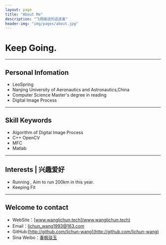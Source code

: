 ```yaml
---
layout: page
title: "About Me"
description: "飞翔痕迹的追逐者"
header-img: "img/pages/about.jpg"
---
```


# Keep Going.
---

## Personal Infomation
* LeoSpring
* Nanjing University of Aeronautics and Astronautics,China
* Computer Science Master's degree in reading
* Digital Image Process

---

## Skill Keywords
* Algorithm of Digital Image Process 
* C++ OpenCV
* MFC
* Matlab

---

## Interests | 兴趣爱好
* Running , Aim to run 200km in this year.
* Keeping Fit

---

## Welcome to contact
* WebSite：[www.wanglichun.tech](www.wanglichun.tech)
* Email：[lichun_wang1993@163.com]()
* GitHub:[http://github.com/lichun-wang](http://github.com/lichun-wang)
* Sina Weibo：[春枫琰玉](http://weibo.com/p/1005052271697851/home?from=page_100505&mod=TAB&is_all=1#place)




